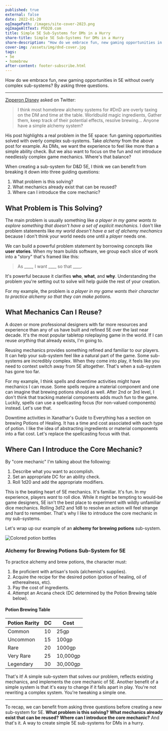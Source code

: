 ```yaml
---
published: true
external: false
date: 2022-01-20
ogImagePath: /images/site-cover-2023.png
ogImageAltText: PhD20.com
title: Simple 5E Sub-Systems for DMs in a Hurry
share-title: Simple 5E Sub-Systems for DMs in a Hurry
share-description: "How do we embrace fun, new gaming opportunities in 5E without overly complex sub-systems? By asking three questions."
cover-img: /assets/img/dnd-cover.jpg
tags:
- 5e
- homebrew
after-content: footer-subscribe.html
---
```

How do we embrace fun, new gaming opportunities in 5E without overly complex sub-systems? By asking three questions.

---

[Zipperon Disney](https://twitter.com/ZipperonDisney/status/1483429711544045572?s=20) asked on Twitter:

> I think most homebrew alchemy systems for #DnD are overly taxing on the DM and time at the table. Worldbuild magic ingredients, Gather them, keep track of their potential effects, resolve brewing...
> Anyone have a simple alchemy system?

His post highlights a real problem in the 5E space: fun gaming opportunities solved with overly complex sub-systems. Take *alchemy* from the above post for example. As DMs, we want the experience to feel like more than a simple ability check. But we also want to focus on the fun and not introduce needlessly complex game mechanics. Where's that balance?

When creating a sub-system for D&D 5E, I think we can benefit from breaking it down into three guiding questions:

1. What problem is this solving?
2. What mechanics already exist that can be reused?
3. Where can I introduce the core mechanic?

## What Problem is This Solving?
The main problem is usually something like *a player in my game wants to explore something that doesn't have a set of explicit mechanics.* I don't like problem statements like *my world doesn't have a set of alchemy mechanics* because I don't think your world needs one until a *player* needs one.

We can build a powerful problem statement by borrowing concepts like **user stories**. When my team builds software, we group each slice of work into a "story" that's framed like this: 

> As ____, I want ____ so that ____.

It's powerful because it clarifies **who**, **what**, and **why**. Understanding the problem you're setting out to solve will help guide the rest of your creation. 

For my example, the problem is *a player in my game wants their character to practice alchemy so that they can make potions.*

## What Mechanics Can I Reuse?
A dozen or more professional designers with far more resources and experience than any of us have built and refined 5E over the last near decade. It's the most popular tabletop roleplaying game in the world.  If I can reuse *anything* that already exists, I'm going to.

Reusing mechanics provides something refined and familiar to our players. It can help your sub-system feel like a natural part of the game. Some sub-systems are incredibly complex. When they come into play, it feels like you need to context switch away from 5E altogether. That's when a sub-system has gone too far.

For my example, I think spells and downtime activities might have mechanics I can reuse. Some spells require a material component and one can imagine that brewing potions should as well. After 2nd or 3rd level, I don't think that tracking material components adds much fun to the game. Luckily, spells can use a spellcasting focus (for non-valued components) instead. Let's use that.

Downtime activities in Xanathar's Guide to Everything has a section on brewing Potions of Healing. It has a time and cost associated with each type of potion. I like the idea of abstracting ingredients or material components into a flat cost. Let's replace the spellcasting focus with that.

## Where Can I Introduce the Core Mechanic?
By "core mechanic" I'm talking about the following:
1. Describe what you want to accomplish.
2. Set an appropriate DC for an ability check.
3. Roll 1d20 and add the appropriate modifiers.

This is the beating heart of 5E mechanics. It's familiar. It's fun. In my experience, players *want* to roll dice. While it might be tempting to would-be game designers, 5E isn't the best place to experiment with wildly unfamiliar dice mechanics. Rolling 3d12 and 1d8 to resolve an action will feel strange and hard to remember. That's why I like to introduce the core mechanic in my sub-systems.

Let's wrap up our example of an **alchemy for brewing potions** sub-system.

![Colored potion bottles](/images/potions.png)

### Alchemy for Brewing Potions Sub-System for 5E
To practice alchemy and brew potions, the character must:
1. Be proficient with artisan's tools (alchemist's supplies).
2. Acquire the recipe for the desired potion (potion of healing, oil of etherealness, etc).
3. Pay the cost of ingredients.
4. Attempt an Arcana check (DC determined by the Potion Brewing table below).

#### Potion Brewing Table

| Potion Rarity | DC  | Cost     |
| ------------- | --- | -------- |
| Common        | 10  | 25gp     |
| Uncommon      | 15  | 100gp    |
| Rare          | 20  | 1000gp   |
| Very Rare     | 25  | 10,000gp |
| Legendary     | 30  | 30,000gp | 

That's it! A simple sub-system that solves our problem, reflects existing mechanics, and implements the core mechanic of 5E. Another benefit of a simple system is that it's easy to change if it falls apart in play. You're not rewriting a complex system. You're tweaking a simple one.

---

To recap, we can benefit from asking three questions before creating a new sub-system for 5E. **What problem is this solving?** **What mechanics already exist that can be reused?** **Where can I introduce the core mechanic?** And that's it. A way to create simple 5E sub-systems for DMs in a hurry.